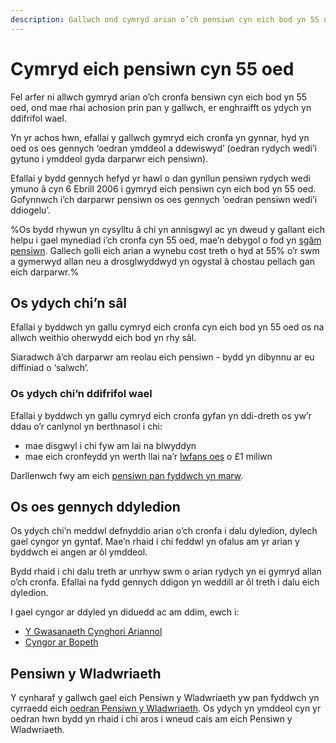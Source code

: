 ```yaml
---
description: Gallwch ond cymryd arian o’ch pensiwn cyn eich bod yn 55 oed mewn achosion prin, er enghraifft os ydych yn ddifrifol wael.
---
```


# Cymryd eich pensiwn cyn 55 oed

Fel arfer ni allwch gymryd arian o’ch cronfa bensiwn cyn eich bod yn 55 oed, ond mae rhai achosion prin pan y gallwch, er enghraifft os ydych yn ddifrifol wael.

Yn yr achos hwn, efallai y gallwch gymryd eich cronfa yn gynnar, hyd yn oed os oes gennych ‘oedran ymddeol a ddewiswyd’ (oedran rydych wedi’i gytuno i ymddeol gyda darparwr eich pensiwn).

Efallai y bydd gennych hefyd yr hawl o dan gynllun pensiwn rydych wedi ymuno â cyn 6 Ebrill 2006 i gymryd eich pensiwn cyn eich bod yn 55 oed. Gofynnwch i’ch darparwr pensiwn os oes gennych ‘oedran pensiwn wedi’i ddiogelu’.

%Os bydd rhywun yn cysylltu â chi yn annisgwyl ac yn dweud y gallant eich helpu i gael mynediad i’ch cronfa cyn 55 oed, mae’n debygol o fod yn [sgâm pensiwn](/cy/scams). Gallech golli eich arian a wynebu cost treth o hyd at 55% o’r swm a gymerwyd allan neu a drosglwyddwyd yn ogystal â chostau pellach gan eich darparwr.%

## Os ydych chi’n sâl

Efallai y byddwch yn gallu cymryd eich cronfa cyn eich bod yn 55 oed os na allwch weithio oherwydd eich bod yn rhy sâl.

Siaradwch â’ch darparwr am reolau eich pensiwn - bydd yn dibynnu ar eu diffiniad o ‘salwch’.

### Os ydych chi’n ddifrifol wael

Efallai y byddwch yn gallu cymryd eich cronfa gyfan yn ddi-dreth os yw’r ddau o’r canlynol yn berthnasol i chi:

- mae disgwyl i chi fyw am lai na blwyddyn
- mae eich cronfeydd yn werth llai na’r [lwfans oes](https://www.gov.uk/tax-on-your-private-pension/lifetime-allowance) o £1 miliwn

Darllenwch fwy am eich [pensiwn pan fyddwch yn marw](/cy/when-you-die).

## Os oes gennych ddyledion

Os ydych chi’n meddwl defnyddio arian o’ch cronfa i dalu dyledion, dylech gael cyngor yn gyntaf. Mae’n rhaid i chi feddwl yn ofalus am yr arian y byddwch ei angen ar ôl ymddeol.

Bydd rhaid i chi dalu treth ar unrhyw swm o arian rydych yn ei gymryd allan o’ch cronfa. Efallai na fydd gennych ddigon yn weddill ar ôl treth i dalu eich dyledion.

I gael cyngor ar ddyled yn diduedd ac am ddim, ewch i:

- [Y Gwasanaeth Cynghori Ariannol](https://www.moneyadviceservice.org.uk/en/categories/debt-and-borrowing)
- [Cyngor ar Bopeth](https://www.citizensadvice.org.uk/debt-and-money/help-with-debt/)

## Pensiwn y Wladwriaeth

Y cynharaf y gallwch gael eich Pensiwn y Wladwriaeth yw pan fyddwch yn cyrraedd eich [oedran Pensiwn y Wladwriaeth](https://www.gov.uk/calculate-state-pension/y/age).
Os ydych yn ymddeol cyn yr oedran hwn bydd yn rhaid i chi aros i wneud cais am eich Pensiwn y Wladwriaeth.
